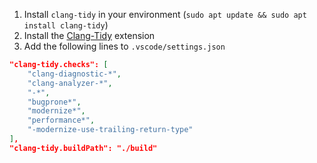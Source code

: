 1. Install `clang-tidy` in your environment (`sudo apt update && sudo apt install clang-tidy`)
2. Install the [Clang-Tidy](https://marketplace.visualstudio.com/items?itemName=notskm.clang-tidy) extension
3. Add the following lines to `.vscode/settings.json`

```json
"clang-tidy.checks": [
    "clang-diagnostic-*",
    "clang-analyzer-*",
    "-*",
    "bugprone*",
    "modernize*",
    "performance*",
    "-modernize-use-trailing-return-type"
],
"clang-tidy.buildPath": "./build"
```